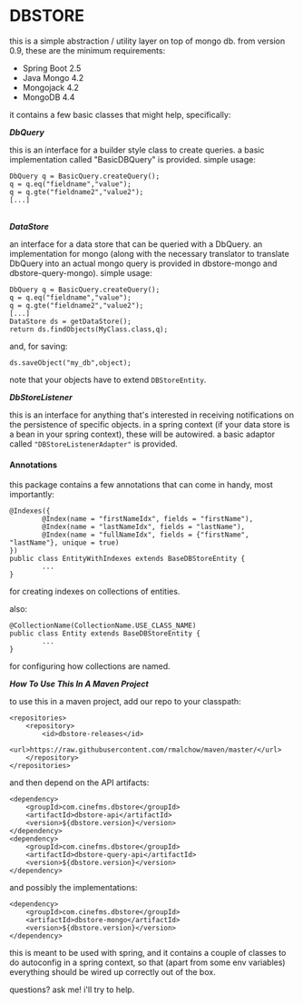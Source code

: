 **DBSTORE**
=================

this is a simple abstraction / utility layer on top of mongo db.  from version 0.9, these are the minimum requirements:

- Spring Boot 2.5
- Java Mongo 4.2
- Mongojack 4.2
- MongoDB 4.4

it contains a few basic classes that might help, specifically:

***DbQuery***

this is an interface for a builder style class to create queries. a basic implementation called "BasicDBQuery" is provided. simple usage:

	DbQuery q = BasicQuery.createQuery();
	q = q.eq("fieldname","value");
	q = q.gte("fieldname2","value2");
	[...]


​	
***DataStore***

an interface for a data store that can be queried with a DbQuery. an implementation for mongo (along with the necessary translator to translate DbQuery into an actual mongo query is provided in dbstore-mongo and dbstore-query-mongo). simple usage:


	DbQuery q = BasicQuery.createQuery();
	q = q.eq("fieldname","value");
	q = q.gte("fieldname2","value2");
	[...]
	DataStore ds = getDataStore();
	return ds.findObjects(MyClass.class,q);

and, for saving: 

	ds.saveObject("my_db",object);

note that your objects have to extend `DBStoreEntity`. 


***DbStoreListener***

this is an interface for anything that's interested in receiving notifications on the persistence of specific objects. in a spring context (if your data store is a bean in your spring context), these will be autowired. a basic adaptor called `"DBStoreListenerAdapter"` is provided.

#### Annotations

this package contains a few annotations that can come in handy, most importantly:

``` asd
@Indexes({
		@Index(name = "firstNameIdx", fields = "firstName"),
		@Index(name = "lastNameIdx", fields = "lastName"),
		@Index(name = "fullNameIdx", fields = {"firstName", "lastName"}, unique = true)
})
public class EntityWithIndexes extends BaseDBStoreEntity {
		...
}
```

for creating indexes on collections of entities.

also:

```
@CollectionName(CollectionName.USE_CLASS_NAME)
public class Entity extends BaseDBStoreEntity {
		...
}
```

for configuring how collections are named.



***How To Use This In A Maven Project***

to use this in a maven project, add our repo to your classpath:

	<repositories>
		<repository>
			<id>dbstore-releases</id>
			<url>https://raw.githubusercontent.com/rmalchow/maven/master/</url>
		</repository>
	</repositories>

and then depend on the API artifacts:

	<dependency>
		<groupId>com.cinefms.dbstore</groupId>
		<artifactId>dbstore-api</artifactId>
		<version>${dbstore.version}</version>
	</dependency>
	<dependency>
		<groupId>com.cinefms.dbstore</groupId>
		<artifactId>dbstore-query-api</artifactId>
		<version>${dbstore.version}</version>
	</dependency>

and possibly the implementations:

	<dependency>
		<groupId>com.cinefms.dbstore</groupId>
		<artifactId>dbstore-mongo</artifactId>
		<version>${dbstore.version}</version>
	</dependency>

this is meant to be used with spring, and it contains a couple of classes to do autoconfig in a spring context, so that (apart from some env variables) everything should be wired up correctly out of the box.

questions? ask me! i'll try to help.